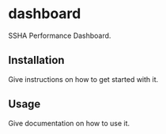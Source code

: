 dashboard
===========
SSHA Performance Dashboard.

Installation
-
Give instructions on how to get started with it.

Usage
-
Give documentation on how to use it.
